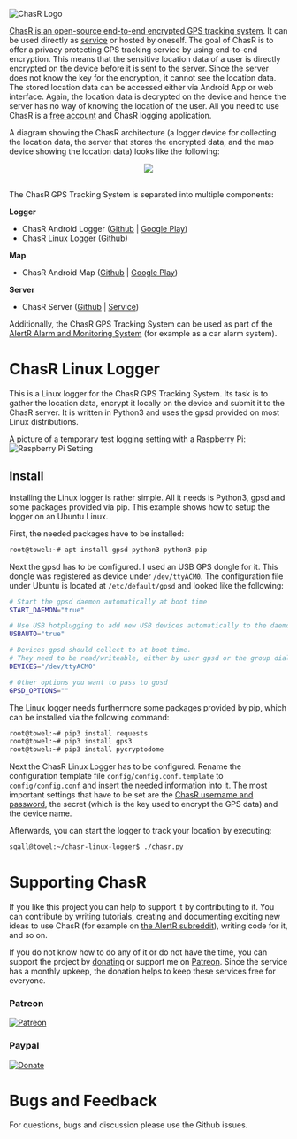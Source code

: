![ChasR Logo](img/chasr_logo_black.png)

[ChasR is an open-source end-to-end encrypted GPS tracking system](https://alertr.de/chasr). It can be used directly as [service](https://alertr.de/chasr) or hosted by oneself. The goal of ChasR is to offer a privacy protecting GPS tracking service by using end-to-end encryption. This means that the sensitive location data of a user is directly encrypted on the device before it is sent to the server. Since the server does not know the key for the encryption, it cannot see the location data. The stored location data can be accessed either via Android App or web interface. Again, the location data is decrypted on the device and hence the server has no way of knowing the location of the user. All you need to use ChasR is a [free account](https://alertr.de/register) and ChasR logging application.

A diagram showing the ChasR architecture (a logger device for collecting the location data, the server that stores the encrypted data, and the map device showing the location data) looks like the following:

<div align="center">
<img src="img/architecture.png" />
</div>
<br />

The ChasR GPS Tracking System is separated into multiple components:

**Logger**

* ChasR Android Logger ([Github](https://github.com/sqall01/chasr-android-logger) | [Google Play](https://play.google.com/store/apps/details?id=de.alertr.chasr))
* ChasR Linux Logger ([Github](https://github.com/sqall01/chasr-linux-logger))

**Map**

* ChasR Android Map ([Github](https://github.com/sqall01/chasr-android-map) | [Google Play](https://play.google.com/store/apps/details?id=de.alertr.chasrmap))

**Server**

* ChasR Server ([Github](https://github.com/sqall01/chasr-server) | [Service](https://alertr.de/chasr))

Additionally, the ChasR GPS Tracking System can be used as part of the [AlertR Alarm and Monitoring System](https://alertr.de) (for example as a car alarm system).


# ChasR Linux Logger

This is a Linux logger for the ChasR GPS Tracking System. Its task is to gather the location data, encrypt it locally on the device and submit it to the ChasR server. It is written in Python3 and uses the gpsd provided on most Linux distributions.

A picture of a temporary test logging setting with a Raspberry Pi:
![Raspberry Pi Setting](img/pi_setting.jpg)

## Install

Installing the Linux logger is rather simple. All it needs is Python3, gpsd and some packages provided via pip. This example shows how to setup the logger on an Ubuntu Linux.

First, the needed packages have to be installed:

```bash
root@towel:~# apt install gpsd python3 python3-pip
```

Next the gpsd has to be configured. I used an USB GPS dongle for it. This dongle was registered as device under `/dev/ttyACM0`. The configuration file under Ubuntu is located at `/etc/default/gpsd` and looked like the following:

```bash
# Start the gpsd daemon automatically at boot time
START_DAEMON="true"

# Use USB hotplugging to add new USB devices automatically to the daemon
USBAUTO="true"

# Devices gpsd should collect to at boot time.
# They need to be read/writeable, either by user gpsd or the group dialout.
DEVICES="/dev/ttyACM0"

# Other options you want to pass to gpsd
GPSD_OPTIONS=""
```

The Linux logger needs furthermore some packages provided by pip, which can be installed via the following command:

```bash
root@towel:~# pip3 install requests
root@towel:~# pip3 install gps3
root@towel:~# pip3 install pycryptodome
```

Next the ChasR Linux Logger has to be configured. Rename the configuration template file `config/config.conf.template` to `config/config.conf` and insert the needed information into it. The most important settings that have to be set are the [ChasR username and password](https://alertr.de/register), the secret (which is the key used to encrypt the GPS data) and the device name.

Afterwards, you can start the logger to track your location by executing:

```bash
sqall@towel:~/chasr-linux-logger$ ./chasr.py 
```


# Supporting ChasR
<a name="supporting_chasr"/>

If you like this project you can help to support it by contributing to it. You can contribute by writing tutorials, creating and documenting exciting new ideas to use ChasR (for example on [the AlertR subreddit](https://www.reddit.com/r/AlertR/)), writing code for it, and so on.

If you do not know how to do any of it or do not have the time, you can support the project by [donating](https://alertr.de/donations.php) or support me on [Patreon](https://www.patreon.com/sqall). Since the service has a monthly upkeep, the donation helps to keep these services free for everyone.

### Patreon
[![Patreon](https://c5.patreon.com/external/logo/become_a_patron_button.png)](https://www.patreon.com/sqall)

### Paypal
[![Donate](https://www.paypalobjects.com/en_US/DE/i/btn/btn_donateCC_LG.gif)](https://www.paypal.com/cgi-bin/webscr?cmd=_s-xclick&hosted_button_id=TVHGG76JVCSGC)


# Bugs and Feedback
<a name="bugs_and_feedback"/>

For questions, bugs and discussion please use the Github issues.